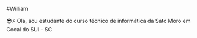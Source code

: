 #William

😎⚡
Ola, sou estudante do curso técnico de informática da Satc
Moro em Cocal do SUl - SC 


